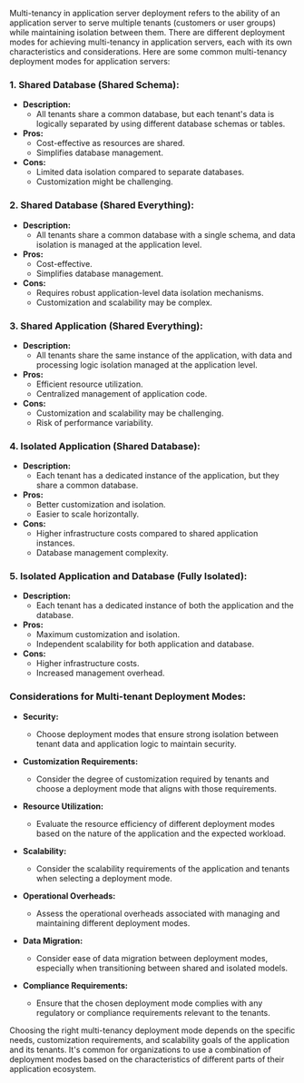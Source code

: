 Multi-tenancy in application server deployment refers to the ability of an application server to serve multiple tenants (customers or user groups) while maintaining isolation between them. There are different deployment modes for achieving multi-tenancy in application servers, each with its own characteristics and considerations. Here are some common multi-tenancy deployment modes for application servers:

### 1. **Shared Database (Shared Schema):**
   - **Description:**
     - All tenants share a common database, but each tenant's data is logically separated by using different database schemas or tables.
   - **Pros:**
     - Cost-effective as resources are shared.
     - Simplifies database management.
   - **Cons:**
     - Limited data isolation compared to separate databases.
     - Customization might be challenging.

### 2. **Shared Database (Shared Everything):**
   - **Description:**
     - All tenants share a common database with a single schema, and data isolation is managed at the application level.
   - **Pros:**
     - Cost-effective.
     - Simplifies database management.
   - **Cons:**
     - Requires robust application-level data isolation mechanisms.
     - Customization and scalability may be complex.

### 3. **Shared Application (Shared Everything):**
   - **Description:**
     - All tenants share the same instance of the application, with data and processing logic isolation managed at the application level.
   - **Pros:**
     - Efficient resource utilization.
     - Centralized management of application code.
   - **Cons:**
     - Customization and scalability may be challenging.
     - Risk of performance variability.

### 4. **Isolated Application (Shared Database):**
   - **Description:**
     - Each tenant has a dedicated instance of the application, but they share a common database.
   - **Pros:**
     - Better customization and isolation.
     - Easier to scale horizontally.
   - **Cons:**
     - Higher infrastructure costs compared to shared application instances.
     - Database management complexity.

### 5. **Isolated Application and Database (Fully Isolated):**
   - **Description:**
     - Each tenant has a dedicated instance of both the application and the database.
   - **Pros:**
     - Maximum customization and isolation.
     - Independent scalability for both application and database.
   - **Cons:**
     - Higher infrastructure costs.
     - Increased management overhead.

### Considerations for Multi-tenant Deployment Modes:

- **Security:**
  - Choose deployment modes that ensure strong isolation between tenant data and application logic to maintain security.

- **Customization Requirements:**
  - Consider the degree of customization required by tenants and choose a deployment mode that aligns with those requirements.

- **Resource Utilization:**
  - Evaluate the resource efficiency of different deployment modes based on the nature of the application and the expected workload.

- **Scalability:**
  - Consider the scalability requirements of the application and tenants when selecting a deployment mode.

- **Operational Overheads:**
  - Assess the operational overheads associated with managing and maintaining different deployment modes.

- **Data Migration:**
  - Consider ease of data migration between deployment modes, especially when transitioning between shared and isolated models.

- **Compliance Requirements:**
  - Ensure that the chosen deployment mode complies with any regulatory or compliance requirements relevant to the tenants.

Choosing the right multi-tenancy deployment mode depends on the specific needs, customization requirements, and scalability goals of the application and its tenants. It's common for organizations to use a combination of deployment modes based on the characteristics of different parts of their application ecosystem.

